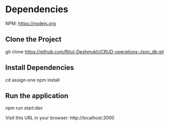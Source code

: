 # Dependencies

NPM: https://nodejs.org

## Clone the Project

git clone https://github.com/Ritul-Deshmukh/CRUD-operations-Json_db.git

## Install Dependencies

cd assign-one
npm install

## Run the application 

npm run start:dev


Visit this URL in your browser: http://localhost:3000
